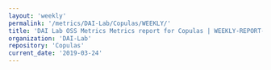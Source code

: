 ```yaml
---
layout: 'weekly'
permalink: '/metrics/DAI-Lab/Copulas/WEEKLY/'
title: 'DAI Lab OSS Metrics Metrics report for Copulas | WEEKLY-REPORT-2019-03-24'
organization: 'DAI-Lab'
repository: 'Copulas'
current_date: '2019-03-24'
---
```

